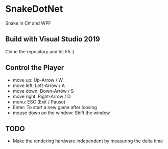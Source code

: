 # SnakeDotNet
Snake in C# and WPF

## Build with Visual Studio 2019
Clone the repository and hit F5 :)

## Control the Player
* move up:					Up-Arrow / W
* move left:				Left-Arrow / A
* move down:				Down-Arrow / S
* move right:				Right-Arrow / D
* menu:						ESC (Exit / Pause)
* Enter:					To start a new game after loosing
* mouse down on the window: Shift the window

## TODO
* Make the rendering hardware independent by measuring the delta time

